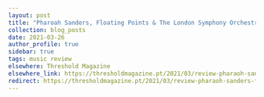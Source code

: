 ```yaml
---
layout: post
title: "Pharoah Sanders, Floating Points & The London Symphony Orchestra - Promises"
collection: blog_posts
date: 2021-03-26
author_profile: true
sidebar: true
tags: music review
elsewhere: Threshold Magazine
elsewhere_link: https://thresholdmagazine.pt/2021/03/review-pharaoh-sanders-floating-points.html
redirect: https://thresholdmagazine.pt/2021/03/review-pharaoh-sanders-floating-points.html
---
```


